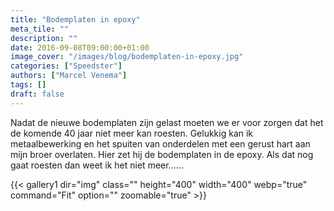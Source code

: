 ```yaml
---
title: "Bodemplaten in epoxy"
meta_tile: ""
description: ""
date: 2016-09-08T09:00:00+01:00
image_cover: "/images/blog/bodemplaten-in-epoxy.jpg"
categories: ["Speedster"]
authors: ["Marcel Venema"] 
tags: []
draft: false
---
```


Nadat de nieuwe bodemplaten zijn gelast moeten we er voor zorgen dat het de komende 40 jaar niet meer kan roesten. Gelukkig kan ik metaalbewerking en het spuiten van onderdelen met een gerust hart aan mijn broer overlaten. Hier zet hij de bodemplaten in de epoxy. Als dat nog gaat roesten dan weet ik het niet meer......

{{< gallery1 dir="img" class="" height="400" width="400" webp="true" command="Fit" option="" zoomable="true" >}}

&nbsp;
